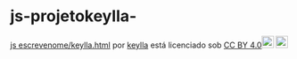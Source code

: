 # js-projetokeylla-

<p xmlns:cc="http://creativecommons.org/ns#" xmlns:dct="http://purl.org/dc/terms/"><a property="dct:title" rel="cc :attributionURL" href="https://keyllaueoka.github.io/js-escrevenome-/keylla.html">js escrevenome/keylla.html</a> por <a rel="cc:attributionURL dct:creator" propriedade ="cc:attributionName" href="https://keyllaueoka.github.io/js-escrevenome-/keylla.html">keylla</a> está licenciado sob <a href="https://creativecommons.org/ licenças/by/4.0/?ref=chooser-v1" target="_blank" rel="license noopener noreferrer" style="display:inline-block;">CC BY 4.0<img style="height:22px!important; margem esquerda:3px;alinhamento vertical:texto inferior;" src="https://mirrors.creativecommons.org/presskit/icons/cc.svg?ref=chooser-v1" alt=""><img style="height:22px!important;margin-left:3px;vertical -align:texto inferior;" src="https://mirrors.creativecommons.org/presskit/icons/by.svg?ref=chooser-v1" alt=""></a></p>
